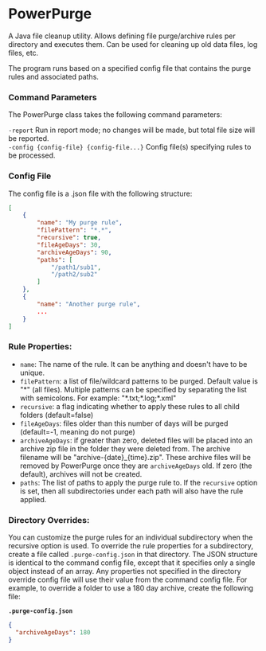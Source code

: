 # PowerPurge
A Java file cleanup utility. Allows defining file purge/archive rules per directory and executes them. Can be used for cleaning up old data files, log files, etc.

The program runs based on a specified config file that contains the purge rules and associated paths.

### Command Parameters
The PowerPurge class takes the following command parameters:

<code>-report</code> Run in report mode; no changes will be made, but total file size will be reported.\
<code>-config {config-file} {config-file...}</code> Config file(s) specifying rules to be processed.

### Config File
The config file is a .json file with the following structure:

```json
[
    {
        "name": "My purge rule",
        "filePattern": "*.*",
        "recursive": true,
        "fileAgeDays": 30,
        "archiveAgeDays": 90,
        "paths": [
            "/path1/sub1",
            "/path2/sub2"
        ]
    },
    {
        "name": "Another purge rule",
        ...
    }
]
```

### Rule Properties:
- <code>name</code>: The name of the rule. It can be anything and doesn't have to be unique.
- <code>filePattern</code>: a list of file/wildcard patterns to be purged. Default value is "\*" (all files). Multiple patterns can be specified by separating the list with semicolons. For example: "\*.txt;\*.log;\*.xml"
- <code>recursive</code>: a flag indicating whether to apply these rules to all child folders (default=false)
- <code>fileAgeDays</code>: files older than this number of days will be purged (default=-1, meaning do not purge)
- <code>archiveAgeDays</code>: if greater than zero, deleted files will be placed into an archive zip file in the folder they were deleted from. The archive filename will be "archive-{date}_{time}.zip". These archive files will be removed by PowerPurge once they are <code>archiveAgeDays</code> old. If zero (the default), archives will not be created.
- <code>paths</code>: The list of paths to apply the purge rule to. If the <code>recursive</code> option is set, then all subdirectories under each path will also have the rule applied.

### Directory Overrides:
You can customize the purge rules for an individual subdirectory when the recursive option is used. To override the rule properties for a subdirectory,
create a file called <code>.purge-config.json</code> in that directory. The JSON structure is identical to the command config file, except that it specifies only a single 
object instead of an array. Any properties not specified in the directory override config file will use their value from the command config file. 
For example, to override a folder to use a 180 day archive, create the following file:

**`.purge-config.json`**
```json .purge-config.json
{
  "archiveAgeDays": 180
} 
```

